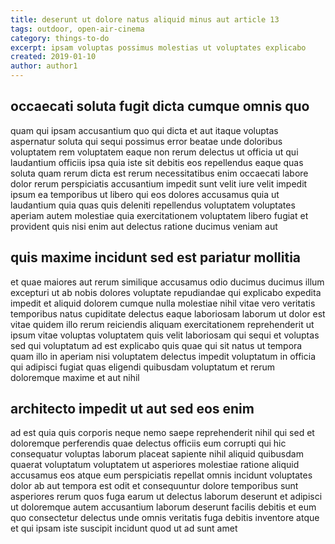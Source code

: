 ```yaml
---
title: deserunt ut dolore natus aliquid minus aut article 13
tags: outdoor, open-air-cinema
category: things-to-do
excerpt: ipsam voluptas possimus molestias ut voluptates explicabo
created: 2019-01-10
author: author1
---
```


## occaecati soluta fugit dicta cumque omnis quo

quam qui ipsam accusantium quo qui dicta et aut itaque voluptas aspernatur soluta qui sequi possimus error beatae unde doloribus voluptatem rem voluptatem eaque non rerum delectus ut officia ut qui laudantium officiis ipsa quia iste sit debitis eos repellendus eaque quas soluta quam rerum dicta est rerum necessitatibus enim occaecati labore dolor rerum perspiciatis accusantium impedit sunt velit iure velit impedit ipsum ea temporibus ut libero qui eos dolores accusamus quia ut laudantium quia quas quis deleniti repellendus voluptatem voluptates aperiam autem molestiae quia exercitationem voluptatem libero fugiat et provident quis nisi enim aut delectus ratione ducimus veniam aut

## quis maxime incidunt sed est pariatur mollitia

et quae maiores aut rerum similique accusamus odio ducimus ducimus illum excepturi ut ab nobis dolores voluptate repudiandae qui explicabo expedita impedit et aliquid dolorem cumque nulla molestiae nihil vitae vero veritatis temporibus natus cupiditate delectus eaque laboriosam laborum ut dolor est vitae quidem illo rerum reiciendis aliquam exercitationem reprehenderit ut ipsum vitae voluptas voluptatem quis velit laboriosam qui sequi et voluptas sed qui voluptatum ad est explicabo quis quae qui sit natus ut tempora quam illo in aperiam nisi voluptatem delectus impedit voluptatum in officia qui adipisci fugiat quas eligendi quibusdam voluptatum et rerum doloremque maxime et aut nihil

## architecto impedit ut aut sed eos enim

ad est quia quis corporis neque nemo saepe reprehenderit nihil qui sed et doloremque perferendis quae delectus officiis eum corrupti qui hic consequatur voluptas laborum placeat sapiente nihil aliquid quibusdam quaerat voluptatum voluptatem ut asperiores molestiae ratione aliquid accusamus eos atque eum perspiciatis repellat omnis incidunt voluptates dolor ab aut tempora est odit et consequuntur dolore temporibus sunt asperiores rerum quos fuga earum ut delectus laborum deserunt et adipisci ut doloremque autem accusantium laborum deserunt facilis debitis et eum quo consectetur delectus unde omnis veritatis fuga debitis inventore atque et qui ipsam iste suscipit incidunt quod ut ad sunt amet
